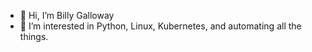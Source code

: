- 👋 Hi, I’m Billy Galloway
- 👀 I’m interested in Python, Linux, Kubernetes, and automating all the things.

<!---

--->
